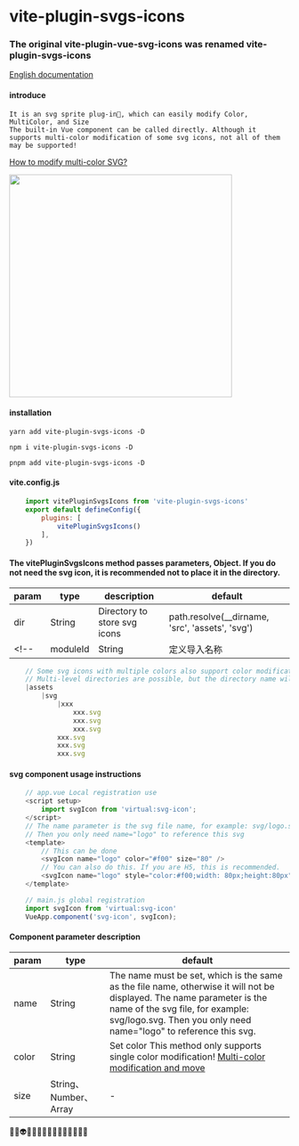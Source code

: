 # vite-plugin-svgs-icons
### The original vite-plugin-vue-svg-icons was renamed vite-plugin-svgs-icons
[English documentation](README.cn.md) 

<!-- [Nuxt3 nuxt-svg-icon](https://github.com/335296558/nuxt-svg-icon) -->

#### introduce
    It is an svg sprite plug-in🤔, which can easily modify Color, MultiColor, and Size
    The built-in Vue component can be called directly. Although it supports multi-color modification of some svg icons, not all of them may be supported!
    
[How to modify multi-color SVG?](MULTICOLOR.md)

<img src="./demo/src/assets/testing_git_svgs.gif" width="400px">

#### installation
    yarn add vite-plugin-svgs-icons -D

    npm i vite-plugin-svgs-icons -D

    pnpm add vite-plugin-svgs-icons -D

#### vite.config.js
```js
    import vitePluginSvgsIcons from 'vite-plugin-svgs-icons'
    export default defineConfig({
        plugins: [
            vitePluginSvgsIcons()
        ],
    })
```
#### The vitePluginSvgsIcons method passes parameters, Object. If you do not need the svg icon, it is recommended not to place it in the directory.

| param | type | description | default |
| -------- | -------- | -------- | -------- |
|dir|String|Directory to store svg icons|path.resolve(__dirname, 'src', 'assets', 'svg')|
<!-- |moduleId|String|定义导入名称|virtual:svg-icon| -->
```js
    // Some svg icons with multiple colors also support color modification.
    // Multi-level directories are possible, but the directory name will not be added to the svg name, so the svg name must be unique.
    |assets
        |svg
            |xxx
                xxx.svg
                xxx.svg
                xxx.svg
            xxx.svg
            xxx.svg
            xxx.svg
```
#### svg component usage instructions
```js
    // app.vue Local registration use
    <script setup>
        import svgIcon from 'virtual:svg-icon';
    </script>
    // The name parameter is the svg file name, for example: svg/logo.svg
    // Then you only need name="logo" to reference this svg
    <template>
        // This can be done
        <svgIcon name="logo" color="#f00" size="80" />
        // You can also do this. If you are H5, this is recommended.
        <svgIcon name="logo" style="color:#f00;width: 80px;height:80px" />
    </template>
```

```js
    // main.js global registration
    import svgIcon from 'virtual:svg-icon'
    VueApp.component('svg-icon', svgIcon);
```

#### Component parameter description
| param | type | default |
| -------- | ------- | -------- |
|name|String|The name must be set, which is the same as the file name, otherwise it will not be displayed. The name parameter is the name of the svg file, for example: svg/logo.svg. Then you only need name="logo" to reference this svg.|
|color|String| Set color This method only supports single color modification! [Multi-color modification and move](MULTICOLOR.md)|
|size|String、Number、Array| - |

<!-- [示列图像]() -->

🤡👻👽👾🤖😈🤠👺👹😉😜🤪🤪🤪🤪